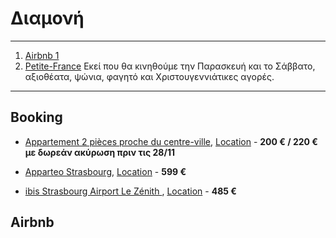# Διαμονή

---
1. [Airbnb 1](https://www.google.com/maps/place/6+Rue+des+Corroyeurs,+67200+Strasbourg,+%CE%93%CE%B1%CE%BB%CE%BB%CE%AF%CE%B1/@48.5726132,7.7247836,17z/data=!3m1!4b1!4m6!3m5!1s0x4796c9c8e090fcc1:0x6115035f848d8d59!8m2!3d48.5726132!4d7.7273639!16s%2Fg%2F11csj814yq?entry=ttu&g_ep=EgoyMDI0MTExOS4yIKXMDSoASAFQAw%3D%3D)
2. [Petite-France](https://www.google.com/maps/place/Petite-France,+67000+%CE%A3%CF%84%CF%81%CE%B1%CF%83%CE%B2%CE%BF%CF%8D%CF%81%CE%B3%CE%BF,+%CE%93%CE%B1%CE%BB%CE%BB%CE%AF%CE%B1/@48.5806914,7.7387215,17z/data=!3m1!4b1!4m6!3m5!1s0x4796c84d2c91809d:0x4c4ea65d7eec2f69!8m2!3d48.5811142!4d7.7415109!16zL20vMDMzNzBw?entry=ttu&g_ep=EgoyMDI0MTExOS4yIKXMDSoASAFQAw%3D%3D) Εκεί που θα κινηθούμε την Παρασκευή και το Σάββατο, αξιοθέατα, ψώνια, φαγητό και Χριστουγεννιάτικες αγορές.
---

## Booking

* [Appartement 2 pièces proche du centre-ville](https://www.booking.com/hotel/fr/appartement-2-pieces-proche-du-centre-ville.el.html?label=metatrivago-hotel-9820485_xqdz-a1dad8_los-3_nrm-1_gstadt-1_gstkid-0_curr-eur_lang-el_mcid-10_dev-dsk_losb-3_bw-5_bwb-5_pg-0_dd-0_gsb-1_sl-0_w-0_tstar-0_trat-0_tprc-0_tamnt-0_cod-1732482031_trvref-e70c021f-514f-3c7c-a969-9510e2d124d1_tamnt-0&sid=f8391e24f3cb5695f6deacf27aa4e945&aid=340297&ucfs=1&arphpl=1&checkin=2024-11-29&checkout=2024-12-02&dest_id=-1471697&dest_type=city&group_adults=1&req_adults=1&no_rooms=1&group_children=0&req_children=0&hpos=1&hapos=1&sr_order=price&srpvid=f8b09440938f0245&srepoch=1732482326&all_sr_blocks=1049656301_377219051_1_0_0&highlighted_blocks=1049656301_377219051_1_0_0&matching_block_id=1049656301_377219051_1_0_0&sr_pri_blocks=1049656301_377219051_1_0_0__19950&from=searchresults), [Location](https://www.google.com/maps/dir/6+Rue+des+Corroyeurs,+%CE%A3%CF%84%CF%81%CE%B1%CF%83%CE%B2%CE%BF%CF%8D%CF%81%CE%B3%CE%BF,+%CE%93%CE%B1%CE%BB%CE%BB%CE%AF%CE%B1/22+Rue+du+Ballon,+%CE%A3%CF%84%CF%81%CE%B1%CF%83%CE%B2%CE%BF%CF%8D%CF%81%CE%B3%CE%BF,+%CE%93%CE%B1%CE%BB%CE%BB%CE%AF%CE%B1/@48.5726446,7.7544638,16z/data=!4m14!4m13!1m5!1m1!1s0x4796c9c8e090fcc1:0x6115035f848d8d59!2m2!1d7.7273639!2d48.5726132!1m5!1m1!1s0x4796c9043b775c15:0x7c544d752cc81a15!2m2!1d7.7636854!2d48.5714847!3e0?entry=ttu&g_ep=EgoyMDI0MTExOS4yIKXMDSoASAFQAw%3D%3D) - **200 € / 220 € με δωρεάν ακύρωση πριν τις 28/11**

* [Apparteo Strasbourg](https://www.booking.com/hotel/fr/apparteo-strasbourg.el.html?label=metatrivago-hotel-9820485_xqdz-a1dad8_los-3_nrm-1_gstadt-1_gstkid-0_curr-eur_lang-el_mcid-10_dev-dsk_losb-3_bw-5_bwb-5_pg-0_dd-0_gsb-1_sl-0_w-0_tstar-0_trat-0_tprc-0_tamnt-0_cod-1732482031_trvref-e70c021f-514f-3c7c-a969-9510e2d124d1_tamnt-0&sid=f8391e24f3cb5695f6deacf27aa4e945&utm_source=metatrivago&utm_medium=meta&utm_term=hotel-9820485&utm_content=los-3_nrm-1_gstadt-1_gstkid-0_curr-eur_lang-el_mcid-10_dev-dsk_losb-3_bw-5_bwb-5_pg-0_dd-0_gsb-1_sl-0_w-0_tstar-0_trat-0_tprc-0_tamnt-0_cod-1732482031_trvref-e70c021f-514f-3c7c-a969-9510e2d124d1_tamnt-0&utm_campaign=gr&aid=340297&ucfs=1&arphpl=1&checkin=2024-11-29&checkout=2024-12-02&dest_id=-1471697&dest_type=city&group_adults=1&req_adults=1&no_rooms=1&group_children=0&req_children=0&hpos=1&hapos=1&sr_order=popularity&srpvid=14f893b86d080317&srepoch=1732482048&all_sr_blocks=982048501_370465545_0_0_0&highlighted_blocks=982048501_370465545_0_0_0&matching_block_id=982048501_370465545_0_0_0&sr_pri_blocks=982048501_370465545_0_0_0__59850&from_sustainable_property_sr=1&from=searchresults), [Location](https://www.google.com/maps/dir/6+Rue+des+Corroyeurs,+%CE%A3%CF%84%CF%81%CE%B1%CF%83%CE%B2%CE%BF%CF%8D%CF%81%CE%B3%CE%BF,+%CE%93%CE%B1%CE%BB%CE%BB%CE%AF%CE%B1/Appart+h%C3%B4tel+-+Apparteo+Strasbourg,+26+Rue+de+l'Elbe,+67100+Strasbourg,+%CE%93%CE%B1%CE%BB%CE%BB%CE%AF%CE%B1/@48.5721206,7.7271242,14z/data=!3m1!4b1!4m14!4m13!1m5!1m1!1s0x4796c9c8e090fcc1:0x6115035f848d8d59!2m2!1d7.7273639!2d48.5726132!1m5!1m1!1s0x4796c90d3745629f:0x9d41e6af45e1eaa0!2m2!1d7.7692447!2d48.5725329!3e0?entry=ttu&g_ep=EgoyMDI0MTExOS4yIKXMDSoASAFQAw%3D%3D) - **599 €**

* [ibis Strasbourg Airport Le Zénith ](https://all.accor.com/ssr/app/accor/rates/1588/index.en.shtml?compositions=1&dateIn=2024-11-29&nights=3&hideHotelDetails=false&hideWDR=false&destination=strasbourg-france), [Location](https://www.google.com/maps/dir/6+Rue+des+Corroyeurs,+%CE%A3%CF%84%CF%81%CE%B1%CF%83%CE%B2%CE%BF%CF%8D%CF%81%CE%B3%CE%BF,+%CE%93%CE%B1%CE%BB%CE%BB%CE%AF%CE%B1/ibis+Strasbourg+A%C3%A9roport+Le+Z%C3%A9nith,+2+Rue+Du+Mar%C3%A9chal+Foch,+Rte+de+Schirmeck,+67380+Lingolsheim,+%CE%93%CE%B1%CE%BB%CE%BB%CE%AF%CE%B1/@48.5673251,7.6896916,14z/data=!3m1!4b1!4m14!4m13!1m5!1m1!1s0x4796c9c8e090fcc1:0x6115035f848d8d59!2m2!1d7.7273639!2d48.5726132!1m5!1m1!1s0x4796b61849105617:0x2b61cdc5c1de4508!2m2!1d7.6933044!2d48.5608891!3e0?entry=ttu&g_ep=EgoyMDI0MTExOS4yIKXMDSoASAFQAw%3D%3D) - **485 €**

## Airbnb


